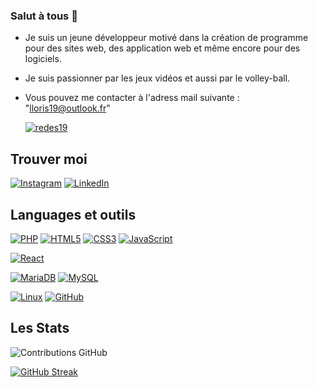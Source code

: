 ### Salut à tous 👋

- Je suis un jeune développeur motivé dans la création de programme pour des sites web, des application web et même encore pour des logiciels.
- Je suis passionner par les jeux vidéos et aussi par le volley-ball.

- Vous pouvez me contacter à l'adress mail suivante : "lloris19@outlook.fr"

  [![redes19](https://github-profile-trophy.vercel.app/?username=redes19&theme=onedark&rank=SECRET,SSS,SS,S,AAA,AA,A&no-bg=true&no-frame=true&margin-w=16)](https://github.com/ryo-ma/github-profile-trophy)

## Trouver moi
[![Instagram](https://img.shields.io/badge/-Instagram-FF91A4?&logo=Instagram&logoColor=fff)](https://www.instagram.com/loris_lrti/)
[![LinkedIn](https://img.shields.io/badge/-LinkedIn-blue?style=flat-square&logo=linkedin&logoColor=white&link=https://www.linkedin.com/in/loris-laurenti-ab4081260/)](https://www.linkedin.com/in/loris-laurenti-ab4081260/)

## Languages et outils

[![PHP](https://img.shields.io/badge/-PHP-000?&logo=PHP&logoColor=777BB4)](https://www.php.net)
[![HTML5](https://img.shields.io/badge/-HTML5-000?&logo=HTML5&logoColor=E34F26)](https://www.w3.org/html/)
[![CSS3](https://img.shields.io/badge/-CSS3-000?&logo=CSS3&logoColor=1572B6)](https://developer.mozilla.org/fr/docs/Web/CSS)
[![JavaScript](https://img.shields.io/badge/-JavaScript-000?&logo=JavaScript&logoColor=F7DF1E)](https://developer.mozilla.org/en-US/docs/Web/JavaScript)

[![React](https://img.shields.io/badge/-React-000?&logo=React&logoColor=fff)](https://reactjs.org/)

[![MariaDB](https://img.shields.io/badge/-MariaDB-000?&logo=MariaDB&logoColor=003545)](https://mariadb.org/)
[![MySQL](https://img.shields.io/badge/-MySQL-000?&logo=MySQL&logoColor=4479A1)](https://www.mysql.com/)

[![Linux](https://img.shields.io/badge/-Linux-000?&logo=Linux&logoColor=FCC624)](https://www.linux.org/)
[![GitHub](https://img.shields.io/badge/-GitHub-000?&logo=GitHub&logoColor=FFF)](https://www.github.com/)


## Les Stats

![Contributions GitHub](https://github-readme-stats.vercel.app/api?username=redes19&custom_title=Contributions%20GitHub&show_icons=true&locale=en&count_private=true&hide=stars,issues&bg_color=0d1117&hide_border=true&icon_color=52BFEA&text_color=FFF&title_color=52BFEA)

 [![GitHub Streak](https://github-readme-streak-stats.herokuapp.com?user=redes19&hide_border=true&locale=en&background=0d1117&ring=52BFEA&stroke=52BFEA&fire=52BFEA&sideNums=FFFFFF&currStreakLabel=FFFFFF&sideLabels=FFFFFF&dates=FFFFFF&currStreakNum=FFFFFF)](https://git.io/streak-stats) 

